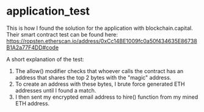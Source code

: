 # application_test

This is how I found the solution for the application with blockchain.capital. Their smart contract test can be found here: https://ropsten.etherscan.io/address/0xCc14BE1009fc0a50f434635E86738B1A2a77F4DD#code

A short explanation of the test:
1) The allow() modifier checks that whoever calls the contract has an address that shares the top 2 bytes with the "magic" address.
2) To create an address with these bytes, I brute force generated ETH addresses until I found a match.
3) I then sent my encrypted email address to hire() function from my mined ETH address.
